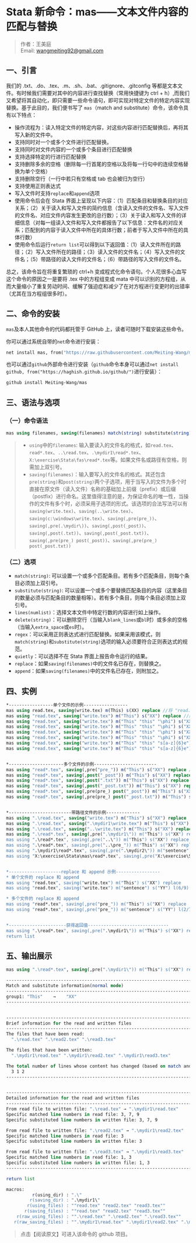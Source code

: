 # Stata 新命令：mas——文本文件内容的匹配与替换

> 作者：王美庭  
> Email: wangmeiting92@gmail.com

## 一、引言

我们的 .txt、.do、.tex、.m、.sh、.bat、.gitignore、.gitconfig 等都是文本文件。有时候我们需要对其中的内容进行查找替换（常用快捷键为 ctrl + h）,而我们又希望将其自动化，即只需要一些命令语句，即可实现对特定文件的特定内容实现替换。基于此目的，我们便书写了 `mas`（match and substitute）命令，该命令具有以下特点：

- 操作流程为：读入特定文件的特定内容，对这些内容进行匹配替换后，再将其写入新的文件中。
- 支持同时对一个或多个文件进行匹配替换。
- 支持同时对文件内容的一个或多个条目进行匹配替换
- 支持选择特定的行进行匹配替换
- 支持删除多余的空格（删除每一行首尾的空格以及将每一行句中的连续空格替换为单个空格）
- 支持删除空行（一行中若只有空格或 tab 也会被归为空行）
- 支持使用正则表达式
- 写入文件时支持`replace`和`append`选项
- 使用命令后会在 Stata 界面上呈现以下内容：（1）匹配条目和替换条目的对应关系；（2）关于读入和写入文件的简约信息（含读入文件的文件名、写入文件的文件名、对应文件内容发生更改的总行数）；（3）关于读入和写入文件的详细信息（对每一组读入文件和写入文件都报告了以下信息：文件名的对应关系；匹配到的内容于读入文件中所在的具体行数；前者于写入文件中所在的具体行数）
- 使用命令后运行`return list`可以得到以下返回值：（1）读入文件所在的路径；（2）写入文件所在的路径；（3）读入文件的文件名；（4）写入文件的文件名；（5）带路径的读入文件的文件名；（6）带路径的写入文件的文件名。

总之，该命令旨在将重复繁琐的 ctrl+h 变成程式化命令语句。个人花很多心血写这个命令的原因之一是要将 .tex 中的方程组变成 mata 中可以识别的方程组，从而大量缩小了重复劳动时间、缓解了强迫症和减少了在对方程进行变更时的出错率（尤其在当方程组很多时）。

## 二、命令的安装

`mas`及本人其他命令的代码都托管于 GitHub 上，读者可随时下载安装这些命令。

你可以通过系统自带的`net`命令进行安装：

```stata
net install mas, from("https://raw.githubusercontent.com/Meiting-Wang/mas/main")
```

也可以通过`github`外部命令进行安装（`github`命令本身可以通过`net install github, from("https://haghish.github.io/github/")`进行安装）：

```stata
github install Meiting-Wang/mas
```

## 三、语法与选项

### （一）命令语法

```stata
mas using filenames, saving(filenames) match(string) substitute(string) [lines(numlist) delete(string) regex quietly replace append]
```

> - `using`中的`filenames`: 输入要读入的文件名的格式，如`read.tex`、`read*.tex`、`..\read.tex`、`.\mydir1\read*.tex`、`X:\exercise\Stata\fas\read*.tex`等。如果文件名或路径有空格，则需加上双引号。
> - `saving(filenames)`：输入要写入的文件名的格式。其还包含`pre(string)`和`post(string)`两个子选项，用于当写入的文件为多个时直接在原文件（读入文件）名称的基础加上前缀（prefix）或后缀（postfix）进行命名。这里值得注意的是，为保证命名的唯一性，当操作的文件有多个时，必须采用子选项的形式。该选项的合法写法可以有`saving(write.tex)`、`saving(..\write.tex)`、`saving(c:\windows\write.tex)`、`saving(,pre(pre_))`、`saving(,pre(.\mydir\))`、`saving(,post(_post))`、`saving(,post(.txt))`、`saving(,post(_post.txt))`、`saving(,pre(pre_) post(_post))`、`saving(,pre(pre_) post(_post.txt))`

### （二）选项

- `match(string)`: 可以设置一个或多个匹配条目。若有多个匹配条目，则每个条目必须加上双引号。
- `substitute(string)`: 可以设置一个或多个要替换匹配条目的内容（这里条目的数量必须与匹配条目的数量相等）。若有多个条目，则每个条目必须加上双引号。
- `lines(numlist)`：选择文本文件中特定行数的内容进行如上操作。
- `delete(string)`：可以删除空行（当输入`blank_lines`或`bl`时）或多余的空格（当输入`extra_space`或`es`时）。
- `regex`：可以采用正则表达式进行匹配替换。如果采用该模式，则`match(string)`和`substitute(string)`选项的输入必须要符合正则表达式的规范。
- `quietly`：可以选择不在 Stata 界面上报告命令运行的结果。
- `replace`：如果`saving(filenames)`中的文件名已存在，则替换之。
- `append`：如果`saving(filenames)`中的文件名已存在，则附加之。

## 四、实例

```stata
*-----------------单个文件的示例-----------------
mas using read.tex, saving(write.tex) m(This) s(XX) replace //将 "read.tex" 中的 "This" 替换为 "XX"，并写入 "write.tex" 中
mas using "read.tex", saving("write.tex") m("This") s("XX") replace //同上
mas using "read.tex", saving("write.tex") m("This" "this" "\phi") s("XX" "YY" "b[1]") replace //将 "read.tex" 中的 "This" "this" "\phi" 分别替换为 "XX" "YY" "b[1]"，并写入 "write.tex" 中
mas using "read.tex", saving("write.tex") m("This" "this" "\phi") s("XX" "YY" "b[1]") l(7/13) replace //含义同上，但只是选择了原文件的 7-13 行进行操作
mas using "read.tex", saving("write.tex") m("This" "this" "\phi") s("XX" "YY" "b[1]") l(7/13) d(es) replace //含义同上，但删除了多余的空格
mas using "read.tex", saving("write.tex") m("This" "this" "\phi") s("XX" "YY" "b[1]") l(7/13) d(es bl) replace //含义同上，但删除了多余的空行
mas using "read.tex", saving("write.tex") m("This" "this" "s[a-z]{6}e") s("XX" "YY" "b[1]") l(7/13) d(es bl) re replace //含义同上，但采用的是正则表达式匹配模式
mas using "read.tex", saving("write.tex") m("This" "this" "s[a-z]{6}e") s("XX" "YY" "b[1]") l(7/13) d(es bl) re qui replace //含义同上，但没有在 Stata 界面上报告结果


*---------------------多个文件的示例------------------------
mas using "read*.tex", saving(,pre("pre_")) m("This") s("XX") replace //对当前目录下符合 "read*.tex" 的文件做查找替换操作。保存文件的命令格式为 "pre_原文件名.原后缀名"
mas using "read*.tex", saving(,post("_post")) m("This") s("XX") replace //含义同上，但保存文件的命令格式为 "原文件名_post.原后缀名"
mas using "read*.tex", saving(,post(".txt")) m("This") s("XX") replace //含义同上，但保存文件的命令格式为 "原文件名.txt"
mas using "read*.tex", saving(,post("_post.txt")) m("This") s("XX") replace //含义同上，但保存文件的命令格式为 "原文件名_post.txt"
mas using "read*.tex", saving(,pre(pre_) post("_post")) m("This") s("XX") replace //含义同上，但保存文件的命令格式为 "pre_原文件名_post.原后缀名"
mas using "read*.tex", saving(,pre(pre_) post("_post.txt")) m("This") s("XX") replace //含义同上，但保存文件的命令格式为 "pre_原文件名_post.txt"


*------------------------带路径文件的示例-------------
mas using ".\read.tex", saving("write.tex") m("This") s("XX") replace
mas using ".\read.tex", saving(".\mydir1\write.tex") m("This") s("XX") replace
mas using ".\read.tex", saving("..\write.tex") m("This") s("XX") replace
mas using ".\read*.tex", saving(,pre(".\mydir1\")) m("This") s("XX") replace
mas using ".\read*.tex", saving(,pre("..\")) m("This") s("XX") replace
mas using ".\read*.tex", saving(,pre("..\pre_")) m("This") s("XX") replace
mas using ".\mydir1\read*.tex", saving(,pre(".\mydir2\")) m("sentence") s("YY") replace
mas using "X:\exercise\Stata\mas\read*.tex", saving(,pre("X:\exercise\Stata\mas\mydir2\")) m("sentence") s("YYY") replace


*--------------------replace 和 append 示例-----------------
* 单个文件的 replace 和 append
mas using "read.tex", saving("write.tex") m("This") s("XX") replace
mas using "read.tex", saving("write.tex") m("sentence") s("YY") l(6/9) append

* 多个文件的 replace 和 append
mas using "read*.tex", saving(,pre("pre_")) m("This") s("XX") replace
mas using "read*.tex", saving(,pre("pre_")) m("sentence") s("YY") l(2/7) append


*----------------------获得返回值-------------------------------
mas using ".\read*.tex", saving(,pre(".\mydir1\")) m("This") s("XX") replace
return list
```

## 五、输出展示

```stata
mas using ".\read*.tex", saving(,pre(".\mydir1\")) m("This") s("XX") replace
```

```stata
---------------------------------------------------------------------------------------------------
Match and substitute information(normal mode)
---------------------------------------------------------------------------------------------------
group1: "This"    →    "XX"
---------------------------------------------------------------------------------------------------


---------------------------------------------------------------------------------------------------
Brief information for the read and written files
---------------------------------------------------------------------------------------------------
The files that have been read:
  ".\read.tex" ".\read2.tex" ".\read3.tex"

The files that have been written:
  ".\mydir1\read.tex" ".\mydir1\read2.tex" ".\mydir1\read3.tex"

The total number of lines whose content has changed (based on match and substitute, not delete):
  3 1 2
---------------------------------------------------------------------------------------------------


---------------------------------------------------------------------------------------------------
Detailed information for the read and written files
---------------------------------------------------------------------------------------------------
From read file to written file: ".\read.tex" → ".\mydir1\read.tex"
Specific matched line numbers in read file: 3, 7, 9
Specific substituted line numbers in written file: 3, 7, 9

From read file to written file: ".\read2.tex" → ".\mydir1\read2.tex"
Specific matched line numbers in read file: 3
Specific substituted line numbers in written file: 3

From read file to written file: ".\read3.tex" → ".\mydir1\read3.tex"
Specific matched line numbers in read file: 1, 3
Specific substituted line numbers in written file: 1, 3
---------------------------------------------------------------------------------------------------
```

```stata
return list
```

```stata
macros:
          r(using_dir) : ".\"
         r(saving_dir) : ".\mydir1\"
        r(using_files) : ""read.tex" "read2.tex" "read3.tex""
       r(saving_files) : ""read.tex" "read2.tex" "read3.tex""
    r(raw_using_files) : "".\read.tex" ".\read2.tex" ".\read3.tex""
   r(raw_saving_files) : "".\mydir1\read.tex" ".\mydir1\read2.tex" ".\mydir1\read3.tex""
```

> 点击【阅读原文】可进入该命令的 github 项目。